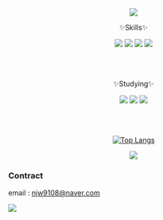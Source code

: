 <div align="center">
  <img src="https://capsule-render.vercel.app/api?type=wave&color=auto&height=300&section=header&text=JinWoo's_Github&fontSize=90" />

  ✨Skills✨
  
  <img src="https://img.shields.io/badge/Flutter-02569B?style=flat&logo=Flutter&logoColor=white" /> 
	<img src="https://img.shields.io/badge/Dart-0175C2?style=flat&logo=Dart&logoColor=white" />
  <img src="https://img.shields.io/badge/Firebase-FFCA28?style=flat&logo=Firebase&logoColor=white" />
  <img src="https://img.shields.io/badge/C++-MFC-blue.svg?style=flat&logo=c%2B%2B&logoColor=white" />

  <br><br/>
  
  
  ✨Studying✨
  
  <img src="https://img.shields.io/badge/HTML5-E34F26?style=flat&logo=HTML5&logoColor=white" /> 
	<img src="https://img.shields.io/badge/CSS3-1572B6?style=flat&logo=CSS3&logoColor=white" />
  <img src="https://img.shields.io/badge/JavaScript-F7DF1E?style=flat&logo=JavaScript&logoColor=white" />
  
  <br><br/>
  
  [![Top Langs](https://github-readme-stats.vercel.app/api/top-langs/?username=njw9108&layout=compact)](https://github.com/njw9108/github-readme-stats)
  
  <img src="https://github-readme-stats.vercel.app/api?username=njw9108&show_icons=true">
  
  
</div>

### Contract
email : njw9108@naver.com

[<img src="https://img.shields.io/badge/Blog-FF9800?style=flat&logo=Blogger&logoColor=white" />](https://njw9108.tistory.com/)
<br><br/>




